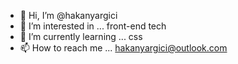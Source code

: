 - 👋 Hi, I’m @hakanyargici
- 👀 I’m interested in ... front-end tech
- 🌱 I’m currently learning ... css
- 📫 How to reach me ... hakanyargici@outlook.com

<!---
hakanyargici/hakanyargici is a ✨ special ✨ repository because its `README.md` (this file) appears on your GitHub profile.
You can click the Preview link to take a look at your changes.
--->

